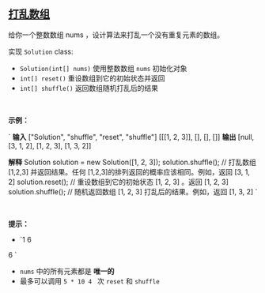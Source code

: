 ## [打乱数组](https://leetcode-cn.com/problems/shuffle-an-array/)

给你一个整数数组 nums ，设计算法来打乱一个没有重复元素的数组。

实现 `Solution` class:

*   `Solution(int[] nums)` 使用整数数组 `nums` 初始化对象
*   `int[] reset()` 重设数组到它的初始状态并返回
*   `int[] shuffle()` 返回数组随机打乱后的结果

 

**示例：**

`
**输入**
["Solution", "shuffle", "reset", "shuffle"]
[[[1, 2, 3]], [], [], []]
**输出**
[null, [3, 1, 2], [1, 2, 3], [1, 3, 2]]

**解释**
Solution solution = new Solution([1, 2, 3]);
solution.shuffle();    // 打乱数组 [1,2,3] 并返回结果。任何 [1,2,3]的排列返回的概率应该相同。例如，返回 [3, 1, 2]
solution.reset();      // 重设数组到它的初始状态 [1, 2, 3] 。返回 [1, 2, 3]
solution.shuffle();    // 随机返回数组 [1, 2, 3] 打乱后的结果。例如，返回 [1, 3, 2]
`

 

**提示：**

*   `1 
6
 
6
`
*   `nums` 中的所有元素都是 **唯一的**
*   最多可以调用 `5 * 10
4
` 次 `reset` 和 `shuffle`